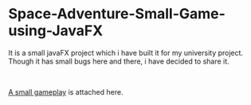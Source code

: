# Space-Adventure-Small-Game-using-JavaFX
<p align="left">It is a small javaFX project which i have built it for my university project. Though it has small bugs here and there, i have decided to share it. </p> 
<br/>
<p align="left"><a href="https://youtu.be/lWa-GGQRpbg" target="_blank">A small gameplay</a> is attached here. </p> 

